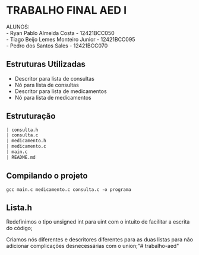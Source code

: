 # TRABALHO FINAL AED I

<aside>
ALUNOS: <br>
- Ryan Pablo Almeida Costa - 12421BCC050 <br>
- Tiago Beijo Lemes Monteiro Junior - 12421BCC095<br>
- Pedro dos Santos Sales - 12421BCC070
</aside>

## Estruturas Utilizadas

- Descritor para lista de consultas
- Nó para lista de consultas
- Descritor para lista de medicamentos
- Nó para lista de medicamentos

## Estruturação

```python
| consulta.h
| consulta.c
| medicamento.h
| medicamento.c
| main.c
| README.md
```

## Compilando o projeto
```terminal
gcc main.c medicamento.c consulta.c -o programa
```

## Lista.h

Redefinimos o tipo unsigned int para uint com o intuito de facilitar a escrita do código;

Criamos nós diferentes e descritores diferentes para as duas listas para não adicionar complicações desnecessárias com o union;"# trabalho-aed" 
